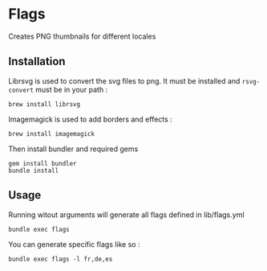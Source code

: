 # Flags

Creates PNG thumbnails for different locales

## Installation

Librsvg is used to convert the svg files to png. It must be installed and `rsvg-convert` must be in your path :

    brew install librsvg

Imagemagick is used to add borders and effects :

    brew install imagemagick

Then install bundler and required gems

    gem install bundler
    bundle install

## Usage

Running witout arguments will generate all flags defined in lib/flags.yml

    bundle exec flags

You can generate specific flags like so :

    bundle exec flags -l fr,de,es
